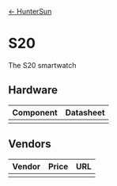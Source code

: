 [<- HunterSun](.)

# S20
The S20 smartwatch

## Hardware

| Component | Datasheet |
|-|-|
| | |

## Vendors

| Vendor | Price | URL |
|-|-:|-|
|  |  |  |
